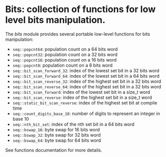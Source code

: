 # Bits: collection of functions for low level bits manipulation.

The *bits* module provides several portable low-level functions for bits manipulation:
-	`seq::popcnt64`: population count on a 64 bits word
-	`seq::popcnt32`: population count on a 32 bits word
-	`seq::popcnt16`: population count on a 16 bits word
-	`seq::popcnt8`: population count on a 8 bits word
-	`seq::bit_scan_forward_32`: index of the lowest set bit in a 32 bits word
-	`seq::bit_scan_forward_64`: index of the lowest set bit in a 64 bits word
-	`seq::bit_scan_reverse_32`: index of the highest set bit in a 32 bits word
-	`seq::bit_scan_reverse_64`: index of the highest set bit in a 32 bits word
-	`seq::bit_scan_forward`: index of the lowest set bit in a size_t word
-	`seq::bit_scan_reverse`: index of the highest set bit in a size_t word
-	`seq::static_bit_scan_reverse`: index of the highest set bit at compile time
-	`seq::count_digits_base_10`: number of digits to represent an integer in base 10
-	`seq::nth_bit_set`: index of the nth set bit in a 64 bits word
-	`seq::bswap_16`: byte swap for 16 bits word
-	`seq::bswap_32`: byte swap for 32 bits word
-	`seq::bswap_64`: byte swap for 64 bits word

See functions documentation for more details.